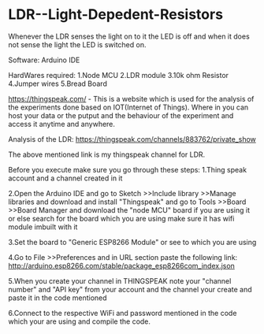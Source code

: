 # LDR--Light-Depedent-Resistors
Whenever the LDR senses the light on to it the LED is off and when it does not sense the light the LED is switched on.

Software: Arduino IDE

HardWares required:
1.Node MCU
2.LDR module
3.10k ohm Resistor
4.Jumper wires
5.Bread Board

https://thingspeak.com/ - This is a website which is used for the analysis of the experiments done based on IOT(Internet of Things). Where in you can host your data or the putput and the behaviour of the experiment and access it anytime and anywhere.

Analysis of the LDR: https://thingspeak.com/channels/883762/private_show

The above mentioned link is my thingspeak channel for LDR.

Before you execute make sure you go through these steps:
1.Thing speak account and a channel created in it

2.Open the Arduino IDE and go to Sketch >>Include library >>Manage libraries and download and install "Thingspeak" and go to Tools >>Board >>Board Manager and download the "node MCU" board if you are using it or else search for the board which you are using make sure it has  wifi module imbuilt with it

3.Set the board to "Generic ESP8266 Module" or see to which you are using

4.Go to File >>Preferences and in URL section paste the following link:
    http://arduino.esp8266.com/stable/package_esp8266com_index.json

5.When you create your channel in THINGSPEAK note your "channel number" and "API key" from your account and the channel your create and paste it in the code mentioned

6.Connect to the respective WiFi and password mentioned in the code which your are using and compile the code.

